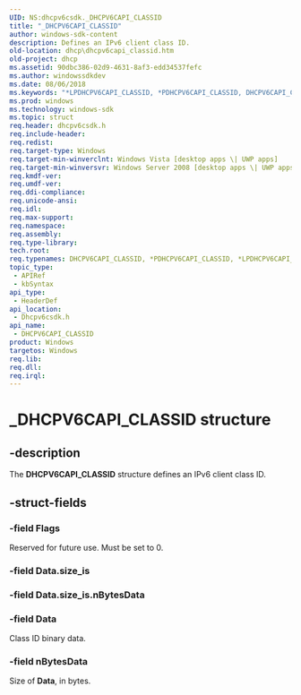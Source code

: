 ```yaml
---
UID: NS:dhcpv6csdk._DHCPV6CAPI_CLASSID
title: "_DHCPV6CAPI_CLASSID"
author: windows-sdk-content
description: Defines an IPv6 client class ID.
old-location: dhcp\dhcpv6capi_classid.htm
old-project: dhcp
ms.assetid: 90dbc386-02d9-4631-8af3-edd34537fefc
ms.author: windowssdkdev
ms.date: 08/06/2018
ms.keywords: "*LPDHCPV6CAPI_CLASSID, *PDHCPV6CAPI_CLASSID, DHCPV6CAPI_CLASSID, DHCPV6CAPI_CLASSID structure [DHCP], LPDHCPV6CAPI_CLASSID, LPDHCPV6CAPI_CLASSID structure pointer [DHCP], PDHCPV6CAPI_CLASSID, PDHCPV6CAPI_CLASSID structure pointer [DHCP], _DHCPV6CAPI_CLASSID, dhcp.dhcpv6capi_classid, dhcpv6csdk/DHCPV6CAPI_CLASSID, dhcpv6csdk/LPDHCPV6CAPI_CLASSID, dhcpv6csdk/PDHCPV6CAPI_CLASSID"
ms.prod: windows
ms.technology: windows-sdk
ms.topic: struct
req.header: dhcpv6csdk.h
req.include-header: 
req.redist: 
req.target-type: Windows
req.target-min-winverclnt: Windows Vista [desktop apps \| UWP apps]
req.target-min-winversvr: Windows Server 2008 [desktop apps \| UWP apps]
req.kmdf-ver: 
req.umdf-ver: 
req.ddi-compliance: 
req.unicode-ansi: 
req.idl: 
req.max-support: 
req.namespace: 
req.assembly: 
req.type-library: 
tech.root: 
req.typenames: DHCPV6CAPI_CLASSID, *PDHCPV6CAPI_CLASSID, *LPDHCPV6CAPI_CLASSID
topic_type:
 - APIRef
 - kbSyntax
api_type:
 - HeaderDef
api_location:
 - Dhcpv6csdk.h
api_name:
 - DHCPV6CAPI_CLASSID
product: Windows
targetos: Windows
req.lib: 
req.dll: 
req.irql: 
---
```


# _DHCPV6CAPI_CLASSID structure


## -description


The <b>DHCPV6CAPI_CLASSID</b> structure defines an IPv6 client class ID.


## -struct-fields




### -field Flags

Reserved for future use.  Must be set to 0.


### -field Data.size_is

 


### -field Data.size_is.nBytesData

 


### -field Data

Class ID binary data.


### -field nBytesData

Size of <b>Data</b>, in bytes.

